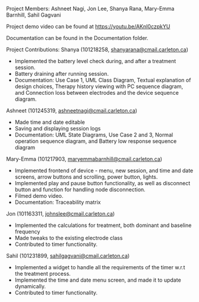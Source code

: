 Project Members: Ashneet Nagi, Jon Lee, Shanya Rana, Mary-Emma Barnhill, Sahil Gagvani

Project demo video can be found at https://youtu.be/AKnI0czpkYU

Documentation can be found in the Documentation folder.

Project Contributions:
Shanya (101218258, shanyarana@cmail.carleton.ca)
- Implemented the battery level check during, and after a treatment session.
- Battery draining after running session.
- Documentation: Use Case 1, UML Class Diagram, Textual explanation of design choices,
      Therapy history viewing with PC sequence diagram, and Connection loss between electrodes and the device sequence diagram.

Ashneet (101245319, ashneetnagi@cmail.carleton.ca)
- Made time and date editable
- Saving and displaying session logs
- Documentation: UML State Diagrams, Use Case 2 and 3, Normal operation sequence diagram, and Battery low response sequence diagram

Mary-Emma (101217903, maryemmabarnhill@cmail.carleton.ca)
- Implemented frontend of device - menu, new session, and time and date screens, arrow buttons and scrolling, power button, lights.
- Implemented play and pause button functionality, as well as disconnect button and function for handling node disconnection.
- Filmed demo video.
- Documentation: Traceability matrix

Jon  (101163311, johnslee@cmail.carleton.ca)
- Implemented the calculations for treatment, both dominant and baseline frequency
- Made tweaks to the existing electrode class
- Contributed to timer functionality.

Sahil (101231899, sahilgagvani@cmail.carleton.ca) 
- Implemented a widget to handle all the requirements of the timer w.r.t the treatment process.
- Implemented the time and date menu screen, and made it to update dynamically.
- Contributed to timer functionality.
